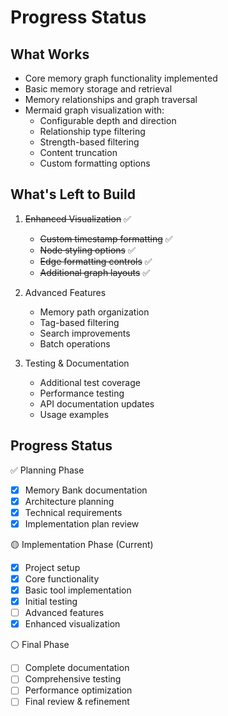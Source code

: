 # Progress Status

## What Works
- Core memory graph functionality implemented
- Basic memory storage and retrieval
- Memory relationships and graph traversal
- Mermaid graph visualization with:
  - Configurable depth and direction
  - Relationship type filtering
  - Strength-based filtering
  - Content truncation
  - Custom formatting options

## What's Left to Build
1. ~~Enhanced Visualization~~ ✅
   - ~~Custom timestamp formatting~~ ✅
   - ~~Node styling options~~ ✅
   - ~~Edge formatting controls~~ ✅
   - ~~Additional graph layouts~~ ✅

2. Advanced Features
   - Memory path organization
   - Tag-based filtering
   - Search improvements
   - Batch operations

3. Testing & Documentation
   - Additional test coverage
   - Performance testing
   - API documentation updates
   - Usage examples

## Progress Status
✅ Planning Phase
- [x] Memory Bank documentation
- [x] Architecture planning
- [x] Technical requirements
- [x] Implementation plan review

🟡 Implementation Phase (Current)
- [x] Project setup
- [x] Core functionality
- [x] Basic tool implementation
- [x] Initial testing
- [ ] Advanced features
- [x] Enhanced visualization

⚪ Final Phase
- [ ] Complete documentation
- [ ] Comprehensive testing
- [ ] Performance optimization
- [ ] Final review & refinement
